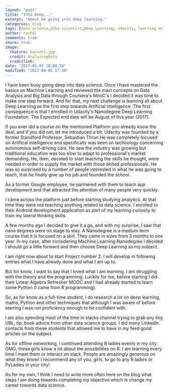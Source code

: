 ```yaml
---
layout: "post"
title: "Into Deep..."
excerpt: "About me going into deep learning."
categories: blog
tags: [data science,data scientist,Deep Learning, udacity, learning online]
author: rachel
comments: true
share: true
image:
  feature: banner1.jpg
  credit: AnalyzingData
  creditlink:
date: "2017-05-07 18:08:55"
modified: "2017-08-05 17:58"
---
```


I have been busy going deep into data science. Once I have mastered the basics on Machine Learning and reviewed the main concepts on Data Analysis and Big Data through Coursera's MooC's I decided it was time to make one step forward. And for that, my next challenge is learning all about Deep Learning as the first step towards Artificial Intelligence.  The first consequence is that I enrolled in Udacity's Nanodegree Deep Learning Foundation. The Expected end date will be August of this year (2017).

If you ever did a course on the mentioned Platform you already know the deal, and if you did not, let me introduced a bit. Udacity was founded by a former Standford Professor, Sebastian Thrun He was completely focused on Artifical intelligence and specifically was keen on technology concerning autonomous self-driving cars.  He saw the industry was growing but traditional education was too slow to adapt to professional's market demanding. He, then, decided to start teaching the skills he thought, were needed in order to supply the market with those skilled professionals. He was so surprised by a number of people interested in what he was going to teach, that he finally give up his job and founded the school.

As a former Google employee, he partnered with them to teach app development and that attracted the attention of many people very quickly.

I came across the platform just before starting studying analytics. At that time they were not teaching anything related to data science. I enrolled to their Android development application as part of my learning curiosity to train my lateral thinking skills.

A few months ago I decided to give it a go, and with my surprise, I saw that nano degrees were on stage to stay. A Nanodegree is a medium term course that it is focused on a skill. They came in sizes from 3 months to one year. In my case, after considering Machine Learning Nanodegree I decided I should go a little forward and then choose Deep Learning as my subject.

I am right now about to start Project number 2. I will develop in following entries what I have already done and what I am up to.

But for know, I want to say that I loved what I am learning. I am struggling with the theory and the programming. Luckily for me, before starting I did their Linear Algebra Refresher MOOC and I had already started to learn some Python (I came from R programming).

So, as for know as a full-time student, I do research a lot on deep learning, maths, Python and other techniques that although I was aware of before starting I was not proficiency enough to be confident with.

I am also spending most of the time in slacks channel trying to grab any tiny URL, tip, book advice from other data science groups. I did many LinkedIn contacts from these students that allowed me to have in my feed good articles on the subject.

As for offline networking, I continued attending R ladies events in my city. OMG, these girls know a lot about the possibilities on R. I am learning every time I meet them or interact on slack. People are amazingly generous on what they know! I recommend any of you, girls, to go to any R ladies or PyLadies in your city!

As for my own, I think I need to write more often here on the blog what steps I am doing towards completing my objective which is change my career towards data science.
